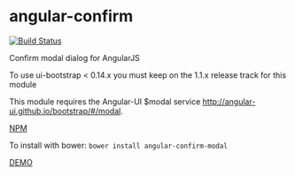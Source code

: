 angular-confirm
===============
[![Build Status](https://travis-ci.org/Schlogen/angular-confirm.svg?branch=master)](https://travis-ci.org/Schlogen/angular-confirm)

Confirm modal dialog for AngularJS

To use ui-bootstrap < 0.14.x you must keep on the 1.1.x release track for this module

This module requires the Angular-UI $modal service http://angular-ui.github.io/bootstrap/#/modal.

[NPM](https://app.npmjs.com/package/angular-confirm)

To install with bower: `bower install angular-confirm-modal`

[DEMO](http://schlogen.github.io/angular-confirm)
